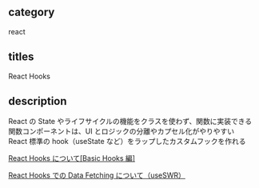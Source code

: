 ## category

react

## titles

React Hooks

## description

React の State やライフサイクルの機能をクラスを使わず、関数に実装できる  
関数コンポーネントは、UI とロジックの分離やカプセル化がやりやすい  
React 標準の hook（useState など）をラップしたカスタムフックを作れる

<a href="https://kurosame-th.hatenadiary.com/entry/2018/11/07/193117" target="_blank">React Hooks について[Basic Hooks 編]</a>

<a href="https://zenn.dev/kurosame/scraps/78212a454568d4" target="_blank">React Hooks での Data Fetching について（useSWR）</a>
